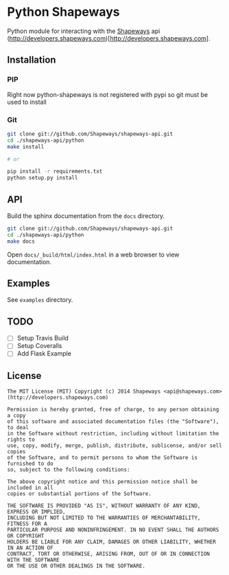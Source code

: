 Python Shapeways
================

Python module for interacting with the [Shapeways](http://www.shapeways.com) api (http://developers.shapeways.com)[http://developers.shapeways.com].

## Installation
### PIP
Right now python-shapeways is not registered with pypi so git must be used to install

### Git
```bash
git clone git://github.com/Shapeways/shapeways-api.git
cd ./shapeways-api/python
make install

# or

pip install -r requirements.txt
python setup.py install
```

## API

Build the sphinx documentation from the `docs` directory.

```bash
git clone git://github.com/Shapeways/shapeways-api.git
cd ./shapeways-api/python
make docs
```

Open `docs/_build/html/index.html` in a web browser to view documentation.

## Examples
See `examples` directory.

## TODO
- [ ] Setup Travis Build
- [ ] Setup Coveralls
- [ ] Add Flask Example

## License
```
The MIT License (MIT) Copyright (c) 2014 Shapeways <api@shapeways.com> (http://developers.shapeways.com)

Permission is hereby granted, free of charge, to any person obtaining a copy
of this software and associated documentation files (the "Software"), to deal
in the Software without restriction, including without limitation the rights to
use, copy, modify, merge, publish, distribute, sublicense, and/or sell copies
of the Software, and to permit persons to whom the Software is furnished to do
so, subject to the following conditions:

The above copyright notice and this permission notice shall be included in all
copies or substantial portions of the Software.

THE SOFTWARE IS PROVIDED "AS IS", WITHOUT WARRANTY OF ANY KIND, EXPRESS OR IMPLIED,
INCLUDING BUT NOT LIMITED TO THE WARRANTIES OF MERCHANTABILITY, FITNESS FOR A
PARTICULAR PURPOSE AND NONINFRINGEMENT. IN NO EVENT SHALL THE AUTHORS OR COPYRIGHT
HOLDERS BE LIABLE FOR ANY CLAIM, DAMAGES OR OTHER LIABILITY, WHETHER IN AN ACTION OF
CONTRACT, TORT OR OTHERWISE, ARISING FROM, OUT OF OR IN CONNECTION WITH THE SOFTWARE
OR THE USE OR OTHER DEALINGS IN THE SOFTWARE.
```
